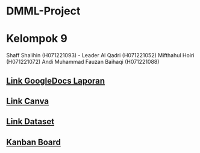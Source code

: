# DMML-Project

# Kelompok 9
Shaff Shalihin (H071221093) - Leader
Al Qadri (H071221052)
Mifthahul Hoiri (H071221072)
Andi Muhammad Fauzan Baihaqi (H071221088)


## [Link GoogleDocs Laporan](https://docs.google.com/document/d/1TVnqlBXHyk6kpmUoGUJ_rBVPX9myTUFeui9mvvBQaKw/edit)
## [Link Canva](https://www.canva.com/design/DAGIB3lu7VQ/XK07LeRy64kijz55Tk-aIA/edit?utm_content=DAGIB3lu7VQ&utm_campaign=designshare&utm_medium=link2&utm_source=sharebutton)
## [Link Dataset](https://www.kaggle.com/datasets/lakshmi25npathi/imdb-dataset-of-50k-movie-reviews)
## [Kanban Board](https://github.com/users/ocaanng/projects/1)

